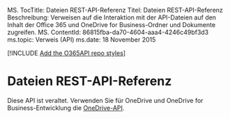 MS. TocTitle: Dateien REST-API-Referenz Titel: Dateien REST-API-Referenz Beschreibung: Verweisen auf die Interaktion mit der API-Dateien auf den Inhalt der Office 365 und OneDrive for Business-Ordner und Dokumente zugreifen.
MS. ContentId: 86815fba-da70-4604-aaa4-4246c49bf3d3 ms.topic: Verweis (API) ms.date: 18 November 2015

[!INCLUDE [Add the O365API repo styles](../includes/controls/addo365apistyles.html)]


# <a name="files-rest-api-reference"></a>Dateien REST-API-Referenz

Diese API ist veraltet. Verwenden Sie für OneDrive und OneDrive for Business-Entwicklung die [OneDrive-API](https://dev.onedrive.com/).